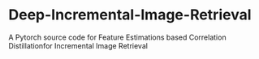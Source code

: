 # Deep-Incremental-Image-Retrieval
A Pytorch source code for Feature Estimations based Correlation Distillationfor Incremental Image Retrieval

#
